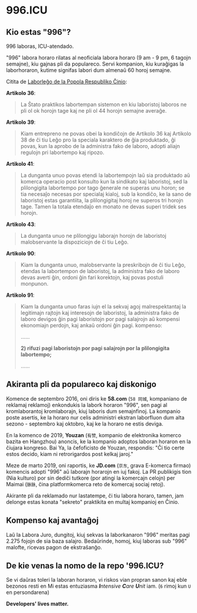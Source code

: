 996.ICU
===

## Kio estas "996"?

996 laboras, ICU-atendado.

"996" labora horaro rilatas al neoficiala labora horaro (9 am - 9 pm, 6 tagojn semajne), kiu gajnas pli da populareco.
Servi kompanion, kiu kuraĝigas la laborhoraron, kutime signifas labori dum almenaŭ 60 horoj semajne.

Citita de [Laborleĝo de la Popola Respubliko Ĉinio](http://english.gov.cn/archive/laws_regulations/2014/08/23/content_281474983042473.htm):

**Artikolo 36**:
> La Ŝtato praktikos labortempan sistemon en kiu laboristoj laboros ne pli ol ok horojn tage kaj ne pli ol 44 horojn semajne averaĝe.

**Artikolo 39**:
> Kiam entrepreno ne povas obei la kondiĉojn de Artikolo 36 kaj Artikolo 38 de ĉi tiu Leĝo pro la speciala karaktero de ĝia produktado, ĝi povas, kun la aprobo de la administra fako de laboro, adopti aliajn regulojn pri labortempo kaj ripozo.

**Artikolo 41**:
> La dunganta unuo povas etendi la labortempojn laŭ sia produktado aŭ komerca operacio post konsulto kun la sindikato kaj laboristoj, sed la plilongigita labortempo por tago ĝenerale ne superas unu horon; se tia necesaĵo necesas por specialaj kialoj, sub la kondiĉo, ke la sano de laboristoj estas garantiita, la plilongigitaj horoj ne superos tri horojn tage. Tamen la totala etendaĵo en monato ne devas superi tridek ses horojn.

**Artikolo 43**:
> La dunganta unuo ne plilongigu laborajn horojn de laboristoj malobservante la dispoziciojn de ĉi tiu Leĝo.

**Artikolo 90**:
> Kiam la dunganta unuo, malobservante la preskribojn de ĉi tiu Leĝo, etendas la labortempon de laboristoj, la administra fako de laboro devas averti ĝin, ordoni ĝin fari korektojn, kaj povas postuli monpunon.

**Artikolo 91**:
> Kiam la dunganta unuo faras iujn el la sekvaj agoj malrespektantaj la legitimajn rajtojn kaj interesojn de laboristoj, la administra fako de laboro devigos ĝin pagi laboristojn por pagi salajrojn aŭ kompensi ekonomiajn perdojn, kaj ankaŭ ordoni ĝin pagi. kompenso:
>
> ……
>
> __2) rifuzi pagi laboristojn por pagi salajrojn por la plilongigita labortempo;__
>
> ……

## Akiranta pli da populareco kaj diskonigo

Komence de septembro 2016, oni diris ke __58.com__ (`58 同城`, kompaniano de reklamaj reklamoj) enkondukis la labork horaron "996", sen pagi al kromlaborantoj kromlaborajn, kiuj laboris dum semajnfinoj. La kompanio poste asertis, ke la horaro nur celis administri ekstran laborfluon dum alta sezono - septembro kaj oktobro, kaj ke la horaro ne estis deviga.

En la komenco de 2019, __Youzan__ (`有赞`, kompanio de elektronika komerco bazita en Hangzhou) anoncis, ke la kompanio adoptos laboran horaron en la ĉiujara kongreso. Bai Ya, la ĉefoficisto de Youzan, respondis: "Ĉi tio certe estos decido, kiam ni retrorigardos post kelkaj jaroj."

Meze de marto 2019, oni raportis, ke __JD.com__ (`京东`, grava E-komerca firmao) komencis adopti "996" aŭ laborajn horarojn en iuj fakoj. La PR publikigis tion (Nia kulturo) por sin dediĉi tutkore (por atingi la komercajn celojn) per Maimai (`脉脉`, ĉina platformkomerca reto de komercaj sociaj retoj).

Akirante pli da reklamado nur lastatempe, ĉi tiu labora horaro, tamen, jam delonge estas konata "sekreto" praktikita en multaj kompanioj en Ĉinio.
## Kompenso kaj avantaĝoj

Laŭ la Labora Juro, dungitoj, kiuj sekvas la laborkanaron "996" meritas pagi 2.275 fojojn de sia baza salajro. Bedaŭrinde, homoj, kiuj laboras sub "996" malofte, ricevas pagon de ekstraŝanĝo.

## De kie venas la nomo de la repo '996.ICU?

Se vi daŭras toleri la laboran horaron, vi riskos vian propran sanon kaj eble bezonos resti en Mi estas entuziasma _**I**ntensive **C**are **U**nit_ iam. (`6` rimoj kun `U` en persondarena)

__Developers' lives matter.__
